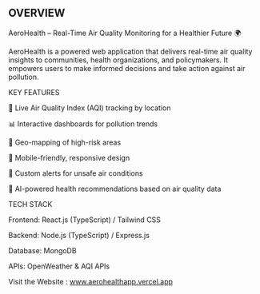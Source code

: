 
## OVERVIEW 

 AeroHealth – Real-Time Air Quality Monitoring for a Healthier Future 🌍

AeroHealth is a powered web application that delivers real-time air quality insights to communities, health organizations, and policymakers.
It empowers users to make informed decisions and take action against air pollution.

KEY FEATURES 

📡 Live Air Quality Index (AQI) tracking by location

📊 Interactive dashboards for pollution trends

📍 Geo-mapping of high-risk areas

📱 Mobile-friendly, responsive design

🔔 Custom alerts for unsafe air conditions

🧠 AI-powered health recommendations based on air quality data


TECH STACK

Frontend: React.js (TypeScript) / Tailwind CSS

Backend: Node.js (TypeScript) / Express.js

Database: MongoDB

APIs: OpenWeather & AQI APIs

Visit the Website : www.aerohealthapp.vercel.app

